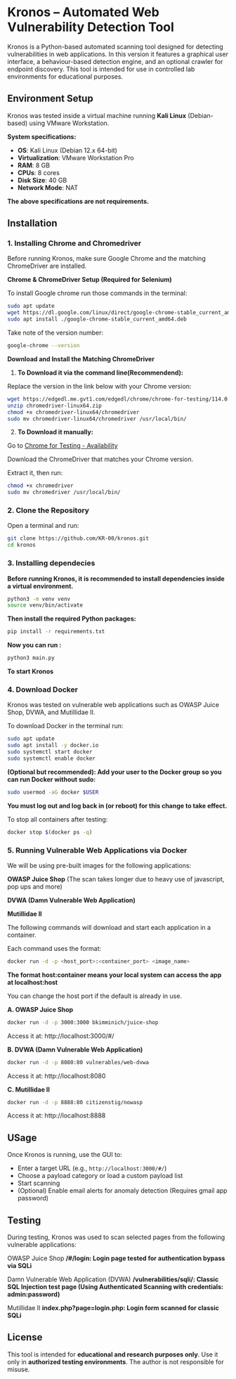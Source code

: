 
# Kronos – Automated Web Vulnerability Detection Tool

Kronos is a Python-based automated scanning tool designed for detecting vulnerabilities in web applications. In this version it features a graphical user interface, a behaviour-based detection engine, and an optional crawler for endpoint discovery. This tool is intended for use in controlled lab environments for educational purposes.

## Environment Setup

Kronos was tested inside a virtual machine running **Kali Linux** (Debian-based) using VMware Workstation. 

**System specifications:**
- **OS**: Kali Linux (Debian 12.x 64-bit)
- **Virtualization**: VMware Workstation Pro
- **RAM**: 8 GB
- **CPUs**: 8 cores
- **Disk Size**: 40 GB
- **Network Mode**: NAT

**The above specifications are not requirements.**

## Installation 


### 1. Installing Chrome and Chromedriver

Before running Kronos, make sure Google Chrome and the matching ChromeDriver are installed.

**Chrome & ChromeDriver Setup (Required for Selenium)**

To install Google chrome run those commands in the terminal:

```bash
sudo apt update
wget https://dl.google.com/linux/direct/google-chrome-stable_current_amd64.deb
sudo apt install ./google-chrome-stable_current_amd64.deb
```

Take note of the version number:

```bash
google-chrome --version
```

**Download and Install the Matching ChromeDriver**

1. **To Download it via the command line(Recommendend):**

Replace the version in the link below with your Chrome version:

```bash
wget https://edgedl.me.gvt1.com/edgedl/chrome/chrome-for-testing/114.0.5735.90/linux64/chromedriver-linux64.zip
unzip chromedriver-linux64.zip
chmod +x chromedriver-linux64/chromedriver
sudo mv chromedriver-linux64/chromedriver /usr/local/bin/
```

2. **To Download it manually:**

Go to [Chrome for Testing - Availability](https://googlechromelabs.github.io/chrome-for-testing/)

Download the ChromeDriver that matches your Chrome version.

Extract it, then run:

```bash
chmod +x chromedriver
sudo mv chromedriver /usr/local/bin/
```

### 2. Clone the Repository

Open a terminal and run:

```bash
git clone https://github.com/KR-00/kronos.git
cd kronos
```

### 3. Installing dependecies

**Before running Kronos, it is recommended to install dependencies inside a virtual environment.**

```bash
python3 -m venv venv
source venv/bin/activate
```

**Then install the required Python packages:**

```bash
pip install -r requirements.txt
```

**Now you can run :**

```bash
python3 main.py
```

**To start Kronos**

### 4. Download Docker

Kronos was tested on vulnerable web applications such as OWASP Juice Shop, DVWA, and Mutillidae II. 

To download Docker in the terminal run:

```bash
sudo apt update
sudo apt install -y docker.io
sudo systemctl start docker
sudo systemctl enable docker
```

**(Optional but recommended): Add your user to the Docker group so you can run Docker without sudo:**

```bash
sudo usermod -aG docker $USER
```

**You must log out and log back in (or reboot) for this change to take effect.**

To stop all containers after testing:

```bash
docker stop $(docker ps -q)
```

### 5. Running Vulnerable Web Applications via Docker

We will be using pre-built images for the following applications:

**OWASP Juice Shop** (The scan takes longer due to heavy use of javascript, pop ups and more)

**DVWA (Damn Vulnerable Web Application)**

**Mutillidae II**

The following commands will download and start each application in a container.

Each command uses the format:

```bash
docker run -d -p <host_port>:<container_port> <image_name>
```
**The format host:container means your local system can access the app at localhost:host**

You can change the host port if the default is already in use.

**A. OWASP Juice Shop**

```bash
docker run -d -p 3000:3000 bkimminich/juice-shop
```

Access it at: http://localhost:3000/#/

**B. DVWA (Damn Vulnerable Web Application)**

```bash
docker run -d -p 8080:80 vulnerables/web-dvwa
```

Access it at: http://localhost:8080

**C. Mutillidae II**

```bash
docker run -d -p 8888:80 citizenstig/nowasp
```

Access it at: http://localhost:8888

## USage 

Once Kronos is running, use the GUI to:

- Enter a target URL (e.g., `http://localhost:3000/#/`)
- Choose a payload category or load a custom payload list
- Start scanning
- (Optional) Enable email alerts for anomaly detection (Requires gmail app password)

## Testing

During testing, Kronos was used to scan selected pages from the following vulnerable applications:

OWASP Juice Shop
**/#/login: Login page tested for authentication bypass via SQLi**

Damn Vulnerable Web Application (DVWA)
**/vulnerabilities/sqli/: Classic SQL Injection test page (Using Authenticated Scanning with credentials: admin:password)**

Mutillidae II
**index.php?page=login.php: Login form scanned for classic SQLi**

## License

This tool is intended for **educational and research purposes only**. Use it only in **authorized testing environments**. The author is not responsible for misuse.
